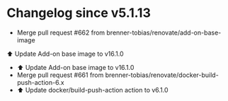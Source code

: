 # Changelog since v5.1.13
- Merge pull request #662 from brenner-tobias/renovate/add-on-base-image

⬆️ Update Add-on base image to v16.1.0 
- ⬆️ Update Add-on base image to v16.1.0 
- Merge pull request #661 from brenner-tobias/renovate/docker-build-push-action-6.x 
- ⬆️ Update docker/build-push-action action to v6.1.0 
